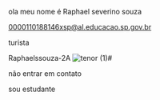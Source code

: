 ola meu nome é Raphael severino souza

0000110188146xsp@al.educacao.sp.gov.br

turista

Raphaelssouza-2A
![tenor (1)](https://github.com/Raphael123a/Raphael2ano/assets/172396817/1776dc53-b859-4f33-9c16-3e2d8a135fdd)# 




não entrar em contato

sou estudante

![]()

